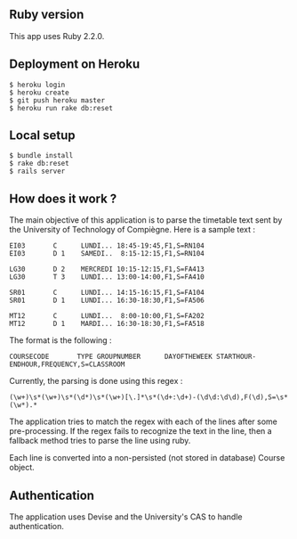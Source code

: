 ## Ruby version
This app uses Ruby 2.2.0.

## Deployment on Heroku
    $ heroku login
    $ heroku create
    $ git push heroku master
    $ heroku run rake db:reset

## Local setup
    $ bundle install
    $ rake db:reset
    $ rails server

## How does it work ?
The main objective of this application is to parse the timetable text sent by the University of Technology of Compiègne.
Here is a sample text :

    EI03       C      LUNDI... 18:45-19:45,F1,S=RN104
    EI03       D 1    SAMEDI..  8:15-12:15,F1,S=RN104

    LG30       D 2    MERCREDI 10:15-12:15,F1,S=FA413
    LG30       T 3    LUNDI... 13:00-14:00,F1,S=FA410

    SR01       C      LUNDI... 14:15-16:15,F1,S=FA104
    SR01       D 1    LUNDI... 16:30-18:30,F1,S=FA506

    MT12       C      LUNDI...  8:00-10:00,F1,S=FA202
    MT12       D 1    MARDI... 16:30-18:30,F1,S=FA518

The format is the following :

    COURSECODE       TYPE GROUPNUMBER      DAYOFTHEWEEK STARTHOUR-ENDHOUR,FREQUENCY,S=CLASSROOM

Currently, the parsing is done using this regex :

    (\w+)\s*(\w+)\s*(\d*)\s*(\w+)[\.]*\s*(\d+:\d+)-(\d\d:\d\d),F(\d),S=\s*(\w*).*

The application tries to match the regex with each of the lines after some pre-processing.
If the regex fails to recognize the text in the line, then a fallback method tries to parse the line using ruby.

Each line is converted into a non-persisted (not stored in database) Course object.

## Authentication
The application uses Devise and the University's CAS to handle authentication.